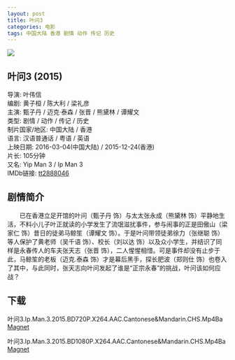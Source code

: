 ```yaml
---
layout: post
title: 叶问3
categories: 电影
tags: 中国大陆 香港 剧情 动作 传记 历史
---
```


[![](http://i3.piimg.com/be87abcfcead850ft.jpg)](http://i3.piimg.com/be87abcfcead850f.jpg)

## 叶问3 (2015)
导演: 叶伟信  
编剧: 黄子桓 / 陈大利 / 梁礼彦  
主演: 甄子丹 / 迈克·泰森 / 张晋 / 熊黛林 / 谭耀文  
类型: 剧情 / 动作 / 传记 / 历史  
制片国家/地区: 中国大陆 / 香港  
语言: 汉语普通话 / 粤语 / 英语  
上映日期: 2016-03-04(中国大陆) / 2015-12-24(香港)  
片长: 105分钟  
又名: Yip Man 3 / Ip Man 3  
IMDb链接: [tt2888046](http://www.imdb.com/title/tt2888046)

## 剧情简介
　　已在香港立足开馆的叶问（甄子丹 饰）与太太张永成（熊黛林 饰）平静地生活，不料小儿子叶正就读的小学发生了流氓滋扰事件，参与闹事的正是田傲山（梁家仁 饰）昔日的徒弟马鲸笙（谭耀文 饰）。于是叶问带领徒弟徐力（张继聪 饰）等人保护了黄老师（吴千语 饰）、校长（刘以达 饰）以及众小学生，并结识了同样是永春传人的车夫张天志（张晋 饰），二人惺惺相惜。可是事件却没有止步于此，马鲸笙的老板（迈克.泰森 饰）才是幕后黑手，探长肥波（郑则仕 饰）也卷入了其中，与此同时，张天志向叶问发起了谁是“正宗永春”的挑战，叶问该如何应战？

## 下载
叶问3.Ip.Man.3.2015.BD720P.X264.AAC.Cantonese&Mandarin.CHS.Mp4Ba  
[Magnet](magnet:?xt=urn:btih:3a0b25ecfb9625b3e790671b9766487570c11dbe&tr=http://bt.mp4ba.com:2710/announce)

叶问3.Ip.Man.3.2015.BD1080P.X264.AAC.Cantonese&Mandarin.CHS.Mp4Ba  
[Magnet](magnet:?xt=urn:btih:8d6a63fb5e1b417bdad2a3467514020fc6738d22&tr=http://bt.mp4ba.com:2710/announce)
